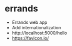 # errands
- Errands web app
- Add internationalization
- http://localhost:5000/hello
- https://favicon.io/